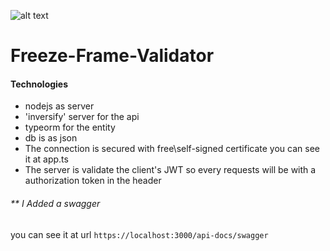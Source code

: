 ![alt text](https://www.texel.live/wp-content/uploads/2020/03/group-4@3x-300x98.png)



#  Freeze-Frame-Validator


#### Technologies
* nodejs as server
* 'inversify' server for the api
* typeorm for the entity
* db is as json
* The connection is secured with free\self-signed certificate you can see it at app.ts
* The server is validate the client's JWT so every requests will be with a authorization token in the header


###### **  I Added a swagger 
you can see it at url `https://localhost:3000/api-docs/swagger`




